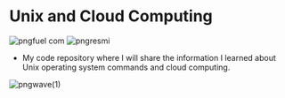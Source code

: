 # Unix and Cloud Computing

![pngfuel com](https://user-images.githubusercontent.com/54184905/92368950-0d61dc80-f101-11ea-93c7-455930c7dca9.png) ![pngresmi](https://user-images.githubusercontent.com/54184905/92368952-0dfa7300-f101-11ea-9dca-26e0944ecd21.png)

* My code repository where I will share the information I learned about Unix operating system commands and cloud computing.

![pngwave(1)](https://user-images.githubusercontent.com/54184905/92368954-0e930980-f101-11ea-9d9a-cdca727d70ef.png)
